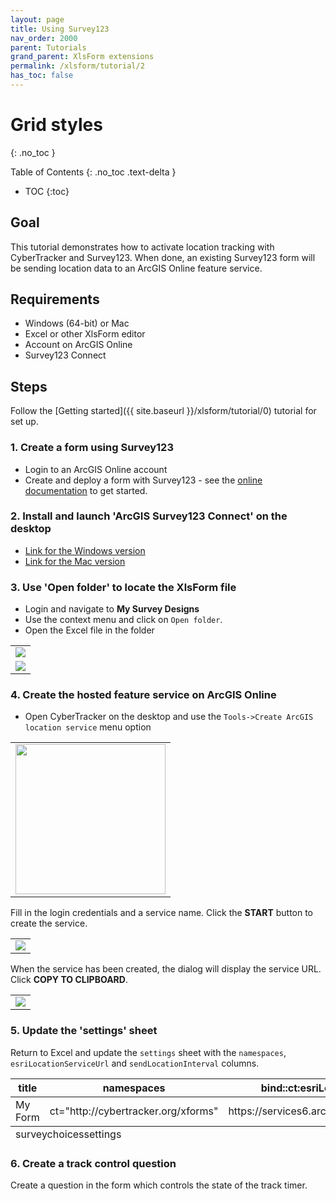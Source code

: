 ```yaml
---
layout: page
title: Using Survey123
nav_order: 2000
parent: Tutorials
grand_parent: XlsForm extensions
permalink: /xlsform/tutorial/2
has_toc: false
---
```

Grid styles
===========
{: .no_toc }

Table of Contents
{: .no_toc .text-delta }

- TOC
{:toc}

## Goal
This tutorial demonstrates how to activate location tracking with CyberTracker and Survey123. When done, an existing Survey123 form will be sending location data to an ArcGIS Online feature service.  

## Requirements
- Windows (64-bit) or Mac
- Excel or other XlsForm editor
- Account on ArcGIS Online
- Survey123 Connect 

## Steps
Follow the [Getting started]({{ site.baseurl }}/xlsform/tutorial/0) tutorial for set up.

### 1. Create a form using Survey123
- Login to an ArcGIS Online account
- Create and deploy a form with Survey123 - see the [online documentation](https://www.esri.com/survey123) to get started.

### 2. Install and launch 'ArcGIS Survey123 Connect' on the desktop
- [Link for the Windows version](https://apps.microsoft.com/store/detail/arcgis-survey123-connect/9PMST5C0DLST)
- [Link for the Mac version](https://apps.apple.com/us/app/arcgis-survey123/id993015031)

### 3. Use 'Open folder' to locate the XlsForm file
- Login and navigate to **My Survey Designs**
- Use the context menu and click on `Open folder`.
- Open the Excel file in the folder
<table>
<tr><td><img src="{{ site.baseurl }}/assets/xlsform/tutorial-esri-1.png" /></td></tr>
<tr><td><img src="{{ site.baseurl }}/assets/xlsform/tutorial-esri-2.png" /></td></tr>
</table>

### 4. Create the hosted feature service on ArcGIS Online
- Open CyberTracker on the desktop and use the `Tools->Create ArcGIS location service` menu option

<table>
<tr><td><img width="240" src="{{ site.baseurl }}/assets/xlsform/tutorial-esri-3.png" /></td></tr>
</table>

Fill in the login credentials and a service name. Click the **START** button to create the service.
<table>
<tr><td><img src="{{ site.baseurl }}/assets/xlsform/tutorial-esri-4.png" /></td></tr>
</table>

When the service has been created, the dialog will display the service URL. Click **COPY TO CLIPBOARD**.
<table>
<tr><td><img src="{{ site.baseurl }}/assets/xlsform/tutorial-esri-5.png" /></td></tr>
</table>

### 5. Update the 'settings' sheet
Return to Excel and update the `settings` sheet with the `namespaces`, `esriLocationServiceUrl` and `sendLocationInterval` columns.
<table class="xlsTable">
  <thead>
    <tr>
      <th>title</th>
      <th>namespaces</th>
      <th>bind::ct:esriLocationServiceUrl</th>
      <th>bind::ct:sendLocationInterval</th>
    </tr>
  </thead>
  <tbody>
    <tr>
      <td>My Form</td>
      <td>ct="http://cybertracker.org/xforms"</td>
      <td>https://services6.arcgis.com/.../FeatureServer</td>
      <td>30</td>
    </tr>
  </tbody>
  <tfoot>
    <tr>
      <td class="sheets" colspan="3"><span>survey</span><span>choices</span><span class="active">settings</span></td>      
    </tr>
  </tfoot>
</table>

### 6. Create a track control question
Create a question in the form which controls the state of the track timer.  
